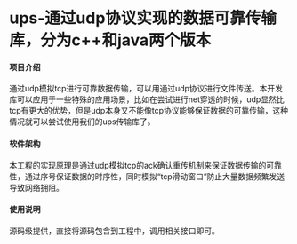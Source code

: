 # ups-通过udp协议实现的数据可靠传输库，分为c++和java两个版本

#### 项目介绍
通过udp模拟tcp进行可靠数据传输，可以用通过udp协议进行文件传送。本开发库可以应用于一些特殊的应用场景，比如在尝试进行net穿透的时候，udp显然比tcp有更大的优势，但是udp本身又不能像tcp协议能够保证数据的可靠传输，这种情况就可以尝试使用我们的ups传输库了。

#### 软件架构
本工程的实现原理是通过udp模拟tcp的ack确认重传机制来保证数据传输的可靠性，通过序号保证数据的时序性，同时模拟“tcp滑动窗口”防止大量数据频繁发送导致网络拥阻。

#### 使用说明
源码级提供，直接将源码包含到工程中，调用相关接口即可。